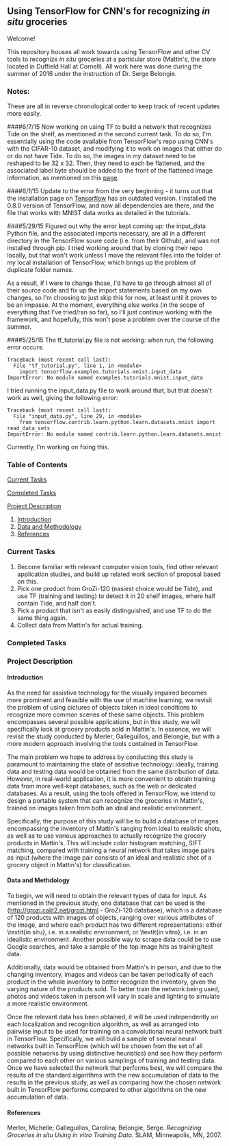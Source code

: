 ## Using TensorFlow for CNN's for recognizing *in situ* groceries

Welcome!

This repository houses all work towards using TensorFlow and other CV tools to recognize *in situ* groceries at a particular store (Mattin's, the store located in Duffield Hall at Cornell). All work here was done during the summer of 2016 under the instruction of Dr. Serge Belongie.

### Notes:
These are all in reverse chronological order to keep track of recent updates more easily.

####6/7/15
Now working on using TF to build a network that recognizes Tide on the shelf, as mentioned in the second current task. To do so, I'm essentially using the code available from TensorFlow's repo using CNN's with the CIFAR-10 dataset, and modifying it to work on images that either do or do not have Tide. To do so, the images in my dataset need to be reshaped to be 32 x 32. Then, they need to each be flattened, and the associated label byte should be added to the front of the flattened image information, as mentioned on this [page](http://stackoverflow.com/questions/35032675/how-to-create-dataset-similar-to-cifar-10/35034287).

####6/1/15
Update to the error from the very beginning - it turns out that the installation page on [Tensorflow](https://www.tensorflow.org/versions/0.6.0/get_started/os_setup.html#pip_install) has an outdated version. I installed the 0.8.0 version of TensorFlow, and now all dependencies are there, and the file that works with MNIST data works as detailed in the tutorials.

####5/29/15
Figured out why the error kept coming up: the input_data Python file, and the associated imports necessary, are all in a different directory in the TensorFlow soure code (i.e. from their Github), and was not installed through pip. I tried working around that by cloning their repo locally, but that won't work unless I move the relevant files into the folder of my local installation of TensorFlow, which brings up the problem of duplicate folder names. 

As a result, if I were to change those, I'd have to go through almost all of their source code and fix up the import statements based on my own changes, so I'm choosing to just skip this for now, at least until it proves to be an impasse. At the moment, everything else works (in the scope of everything that I've tried/ran so far), so I'll just continue working with the framework, and hopefully, this won't pose a problem over the course of the summer.

####5/25/15
The tf_tutorial.py file is not working: when run, the following error occurs:
```
Traceback (most recent call last):
  File "tf_tutorial.py", line 1, in <module>
    import tensorflow.examples.tutorials.mnist.input_data
ImportError: No module named examples.tutorials.mnist.input_data
```
I tried running the input_data.py file to work around that, but that doesn't work as well, giving the following error:
```
Traceback (most recent call last):
  File "input_data.py", line 29, in <module>
    from tensorflow.contrib.learn.python.learn.datasets.mnist import read_data_sets
ImportError: No module named contrib.learn.python.learn.datasets.mnist
```
Currently, I'm working on fixing this.

### Table of Contents

[Current Tasks](https://github.com/dthiagarajan/grozi_tf#current-tasks)

[Completed Tasks](https://github.com/dthiagarajan/grozi_tf#completed-tasks)

[Project Description](https://github.com/dthiagarajan/grozi_tf#project-description)

1. [Introduction](https://github.com/dthiagarajan/grozi_tf#introduction)
2. [Data and Methodology](https://github.com/dthiagarajan/grozi_tf#data-and-methdology)
3. [References](https://github.com/dthiagarajan/grozi_tf#references)


### Current Tasks
1. Become familiar with relevant computer vision tools, find other relevant application studies, and build up related work section of proposal based on this.
2. Pick one product from GroZi-120 (easiest choice would be Tide), and use TF (training and testing) to detect it in 20 shelf images, where half contain Tide, and half don't.
3. Pick a product that isn't as easily distinguished, and use TF to do the same thing again.
4. Collect data from Mattin's for actual training.

### Completed Tasks

### Project Description
#### Introduction
As the need for assistive technology for the visually impaired becomes more prominent and feasible with the use of machine learning, we revisit the problem of using pictures of objects taken in ideal conditions to recognize more common scenes of these same objects. This problem encompasses several possible applications, but in this study, we will specifically look at grocery products sold in Mattin's. In essence, we will revisit the study conducted by Merler, Galleguillos, and Belongie, but with a more modern approach involving the tools contained in TensorFlow. 

The main problem we hope to address by conducting this study is paramount to maintaining the state of assistive technology: ideally, training data and testing data would be obtained from the same distribution of data. However, in real-world application, it is more convenient to obtain training data from more well-kept databases, such as the web or dedicated databases. As a result, using the tools offered in TensorFlow, we intend to design a portable system that can recognize the groceries in Mattin's, trained on images taken from both an ideal and realistic environment.

Specifically, the purpose of this study will be to build a database of images encompassing the inventory of Mattin's ranging from ideal to realistic shots, as well as to use various approaches to actually recognize the grocery products in Mattin's. This will include color histogram matching, SIFT matching, compared with training a neural network that takes image pairs as input (where the image pair consists of an ideal and realistic shot of a grocery object in Mattin's) for classification.
#### Data and Methdology
To begin, we will need to obtain the relevant types of data for input. As mentioned in the previous study, one database that can be used is the (http://grozi.calit2.net/grozi.html - GroZi-120 database), which is a database of 120 products with images of objects, ranging over various attributes of the image, and where each product has two different representations: either \textit{in situ}, i.e. in a realistic environment, or \textit{in vitro}, i.e. in an idealistic environment. Another possible way to scrape data could be to use Google searches, and take a sample of the top image hits as training/test data.

Additionally, data would be obtained from Mattin's in person, and due to the changing inventory, images and videos can be taken periodically of each product in the whole inventory to better recognize the inventory, given the varying nature of the products sold. To better train the network being used, photos and videos taken in person will vary in scale and lighting to simulate a more realistic environment.

Once the relevant data has been obtained, it will be used independently on each localization and recognition algorithm, as well as arranged into pairwise input to be used for training on a convolutional neural network built in TensorFlow. Specifically, we will build a sample of several neural networks built in TensorFlow (which will be chosen from the set of all possible networks by using distinctive heuristics) and see how they perform compared to each other on various samplings of training and testing data. Once we have selected the network that performs best, we will compare the results of the standard algorithms with the new accumulation of data to the results in the previous study, as well as comparing how the chosen network built in TensorFlow performs compared to other algorithms on the new accumulation of data.
#### References
Merler, Michelle; Galleguillos, Carolina; Belongie, Serge. *Recognizing Groceries in situ Using in vitro Training Data*. SLAM, Minneapolis, MN, 2007.